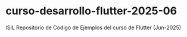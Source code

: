 # curso-desarrollo-flutter-2025-06
ISIL Repositorio de Codigo de Ejemplos del curso de Flutter (Jun-2025)
